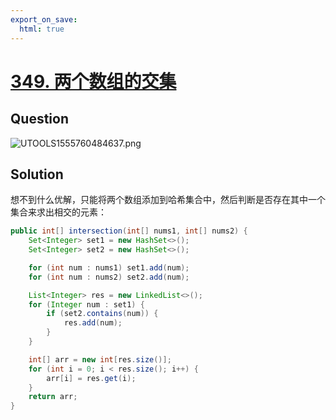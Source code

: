 ```yaml
---
export_on_save:
  html: true
---
```


# [349. 两个数组的交集](https://leetcode-cn.com/problems/intersection-of-two-arrays/)

## Question

![UTOOLS1555760484637.png](https://i.loli.net/2019/04/20/5cbb05671b84a.png)

## Solution

想不到什么优解，只能将两个数组添加到哈希集合中，然后判断是否存在其中一个集合来求出相交的元素：

```java
public int[] intersection(int[] nums1, int[] nums2) {
    Set<Integer> set1 = new HashSet<>();
    Set<Integer> set2 = new HashSet<>();

    for (int num : nums1) set1.add(num);
    for (int num : nums2) set2.add(num);

    List<Integer> res = new LinkedList<>();
    for (Integer num : set1) {
        if (set2.contains(num)) {
            res.add(num);
        }
    }

    int[] arr = new int[res.size()];
    for (int i = 0; i < res.size(); i++) {
        arr[i] = res.get(i);
    }
    return arr;
}
```